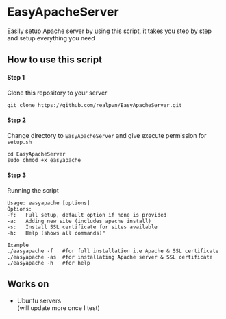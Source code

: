 # EasyApacheServer
Easily setup Apache server by using this script, it takes you step by step and setup everything you need

## How to use this script
#### Step 1
Clone this repository to your server  
```
git clone https://github.com/realpvn/EasyApacheServer.git
```

#### Step 2
Change directory to `EasyApacheServer` and give execute permission for `setup.sh`  
```
cd EasyApacheServer
sudo chmod +x easyapache
```

#### Step 3
Running the script
```
Usage: easyapache [options]
Options:
-f:   Full setup, default option if none is provided
-a:   Adding new site (includes apache install)
-s:   Install SSL certificate for sites available
-h:   Help (shows all commands)"

Example
./easyapache -f   #for full installation i.e Apache & SSL certificate
./easyapache -as  #for installating Apache server & SSL certificate
./easyapache -h   #for help
```


## Works on
- Ubuntu servers  
(will update more once I test)
